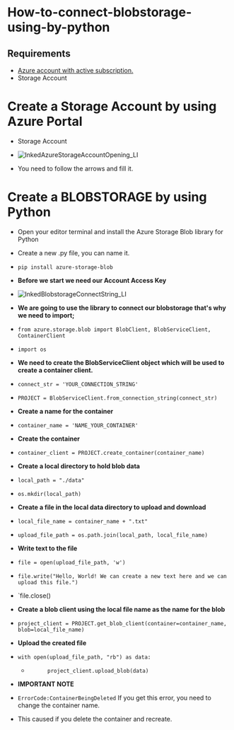 # How-to-connect-blobstorage-using-by-python

## Requirements ##
  * [Azure account with active subscription.](https://azure.microsoft.com/en-us/free/?ref=microsoft.com&utm_source=microsoft.com&utm_medium=docs&utm_campaign=visualstudio)
  * Storage Account

# Create a Storage Account by using Azure Portal
  * Storage Account
  * ![InkedAzureStorageAccountOpening_LI](https://user-images.githubusercontent.com/81914415/113512383-1454ae80-956d-11eb-8d2c-d56d842a0ec4.jpg)

* You need to follow the arrows and fill it.

# Create a BLOBSTORAGE by using Python #
* Open your editor terminal and install the Azure Storage Blob library for Python
* Create a new .py file, you can name it.

* `pip install azure-storage-blob`
* **Before we start we need our Account Access Key**
* ![InkedBlobstorageConnectString_LI](https://user-images.githubusercontent.com/81914415/113557499-c55b5780-9606-11eb-817b-f3f2a8a629e7.jpg)

* **We are going to use the library to connect our blobstorage that's why we need to import;**
* `from azure.storage.blob import BlobClient, BlobServiceClient, ContainerClient`
* `import os`

* **We need to create the BlobServiceClient object which will be used to create a container client.**
* `connect_str = 'YOUR_CONNECTION_STRING'`
* `PROJECT = BlobServiceClient.from_connection_string(connect_str)`

* **Create a name for the container**
* `container_name = 'NAME_YOUR_CONTAINER'`

* **Create the container**
* `container_client = PROJECT.create_container(container_name)`

* **Create a local directory to hold blob data**
* `local_path = "./data"`
* `os.mkdir(local_path)`

* **Create a file in the local data directory to upload and download**
* `local_file_name = container_name + ".txt"`
* `upload_file_path = os.path.join(local_path, local_file_name)`

* **Write text to the file**
* `file = open(upload_file_path, 'w')`
* `file.write("Hello, World! We can create a new text here and we can upload this file.")`
* `file.close()

* **Create a blob client using the local file name as the name for the blob**
* `project_client = PROJECT.get_blob_client(container=container_name, blob=local_file_name)`

* **Upload the created file**
* `with open(upload_file_path, "rb") as data:`
    *  `      project_client.upload_blob(data)`

* **IMPORTANT NOTE**
* `ErrorCode:ContainerBeingDeleted` If you get this error, you need to change the container name.
* This caused if you delete the container and recreate.
